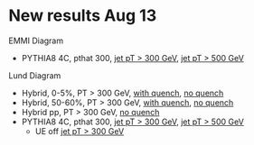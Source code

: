 # New results Aug 13

EMMI Diagram
   * PYTHIA8 4C, pthat 300, [jet pT > 300 GeV](yi-yenjie/EMMI_Pythia8_Dijet_4C_UE_Pthat300_Jet300.pdf), [jet pT > 500 GeV](yi-yenjie/EMMI_Pythia8_Dijet_4C_UE_Pthat300_Jet500.pdf)

Lund Diagram
   * Hybrid, 0-5%, PT > 300 GeV, [with quench](yi-yenjie/HybridLund_lhc_502_05_dijet_300_kappa0p404.pdf), [no quench](yi-yenjie/HybridLund_lhc_502_05_dijet_300_noquench.pdf)
   * Hybrid, 50-60%, PT > 300 GeV, [with quench](yi-yenjie/HybridLund_lhc_502_5060_dijet_300_kappa0p404.pdf), [no quench](yi-yenjie/HybridLund_lhc_502_5060_dijet_300_noquench.pdf)
   * Hybrid pp, PT > 300 GeV, [no quench](yi-yenjie/HybridLund_lhc_502_pp_dijet_300_kappa0p404_ManualRun.pdf)
   * PYTHIA8 4C, pthat 300, [jet pT > 300 GeV](yi-yenjie/Lund_Pythia8_Dijet_4C_UE_Pthat300_Jet300.pdf), [jet pT > 500 GeV](yi-yenjie/Lund_Pythia8_Dijet_4C_UE_Pthat300_Jet500.pdf)
      * UE off [jet pT > 300 GeV](yi-yenjie/Lund_Pythia_pthat300_s5.02TeV_UEoff_Tune4C_jetPt300.pdf)
